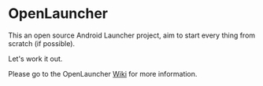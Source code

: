 # OpenLauncher

This an open source Android Launcher project, aim to start every thing from scratch (if possible).

Let's work it out.

Please go to the OpenLauncher [Wiki](https://github.com/Benny-Kok/OpenLauncher/wiki) for more information.
